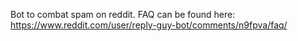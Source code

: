 Bot to combat spam on reddit. FAQ can be found here: https://www.reddit.com/user/reply-guy-bot/comments/n9fpva/faq/
